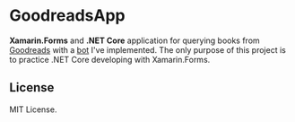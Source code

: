 # GoodreadsApp
**Xamarin.Forms** and **.NET Core** application for querying books from [Goodreads](https://www.goodreads.com/) with a [bot](https://github.com/danielccunha/Bots/tree/master/Bots.Goodreads) I've implemented. The only purpose of this project is to practice .NET Core developing with Xamarin.Forms.

## License
MIT License.
